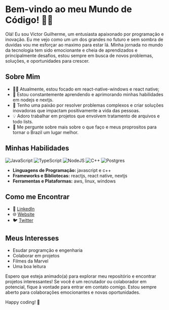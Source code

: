 # Bem-vindo ao meu Mundo de Código! 👩‍💻

Olá! Eu sou Victor Guilherme, um entusiasta apaixonado por programação e inovação. Eu me vejo como um um dos grandes no futuro e sem sombra de duvidas vou me esforçar ao maximo para estar lá. Minha jornada no mundo da tecnologia tem sido emocionante e cheia de aprendizados e principalmente desafios, estou sempre em busca de novos problemas, soluções, e oportunidades para crescer.

## Sobre Mim

- 👨‍💻 Atualmente, estou focado em react-native-windows e react native;
- 🌱 Estou constantemente aprendendo e aprimorando minhas habilidades em nodejs e nextjs.
- 🚀 Tenho uma paixão por resolver problemas complexos e criar soluções inovadoras que impactam positivamente a vida das pessoas.
- 💡 Adoro trabalhar em projetos que envolvem tratamento de arquivos e todo lists.
- 💬 Me pergunte sobre mais sobre o que faço e meus proprositos para tornar o Brazil um lugar melhor.

## Minhas Habilidades

![JavaScript](https://img.shields.io/badge/javascript-%23323330.svg?style=for-the-badge&logo=javascript&logoColor=%23F7DF1E)
![TypeScript](https://img.shields.io/badge/typescript-%23007ACC.svg?style=for-the-badge&logo=typescript&logoColor=white)
![NodeJS](https://img.shields.io/badge/node.js-6DA55F?style=for-the-badge&logo=node.js&logoColor=white)
![C++](https://img.shields.io/badge/c++-%2300599C.svg?style=for-the-badge&logo=c%2B%2B&logoColor=white)
![Postgres](https://img.shields.io/badge/postgres-%23316192.svg?style=for-the-badge&logo=postgresql&logoColor=white)

- **Linguagens de Programação:** javascript e c++
- **Frameworks e Bibliotecas:** reactjs, react native, nextjs
- **Ferramentas e Plataformas:** aws, linux, windows

## Como me Encontrar

- 💼 [LinkedIn](https://www.linkedin.com/in/victor-guilherme-025789229)
- 🌐 [Website](https://portifolio-victor-guilherme-victor0814gui.vercel.app/)
- 🐦 [Twitter](https://twitter.com/VictorG55175927)

## Meus Interesses

- Esudar programção e engenharia
- Colaborar em projetos
- Filmes da Marvel
- Uma boa leitura
  

Espero que esteja animado(a) para explorar meu repositório e encontrar projetos interessantes! Se você é um recrutador ou colaborador em potencial, fique à vontade para entrar em contato comigo. Estou sempre aberto para colaborações emocionantes e novas oportunidades.

Happy coding! 🚀

